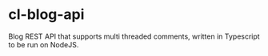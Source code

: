 # cl-blog-api
Blog REST API that supports multi threaded comments, written in Typescript to be run on NodeJS.

